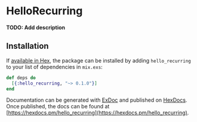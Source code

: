 # HelloRecurring

**TODO: Add description**

## Installation

If [available in Hex](https://hex.pm/docs/publish), the package can be installed
by adding `hello_recurring` to your list of dependencies in `mix.exs`:

```elixir
def deps do
  [{:hello_recurring, "~> 0.1.0"}]
end
```

Documentation can be generated with [ExDoc](https://github.com/elixir-lang/ex_doc)
and published on [HexDocs](https://hexdocs.pm). Once published, the docs can
be found at [https://hexdocs.pm/hello_recurring](https://hexdocs.pm/hello_recurring).

